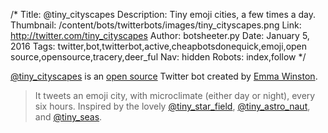 /*
Title: @tiny_cityscapes
Description: Tiny emoji cities, a few times a day.
Thumbnail: /content/bots/twitterbots/images/tiny_cityscapes.png
Link: http://twitter.com/tiny_cityscapes
Author: botsheeter.py
Date: January 5, 2016
Tags: twitter,bot,twitterbot,active,cheapbotsdonequick,emoji,open source,opensource,tracery,deer_ful
Nav: hidden
Robots: index,follow
*/

[@tiny_cityscapes](https://twitter.com/tiny_cityscapes) is an [open source](https://github.com/emmawinston/tiny_cityscapes) Twitter bot created by [Emma Winston](https://twitter.com/deer_ful). 

> It tweets an emoji city, with microclimate (either day or night), every six hours. Inspired by the lovely [@tiny_star_field](/bots/bot,twitterbots/tiny_star_field), [@tiny_astro_naut](/bots/bot,twitterbots/tiny_astro_naut), and [@tiny_seas](https://twitter.com/tiny_seas).
